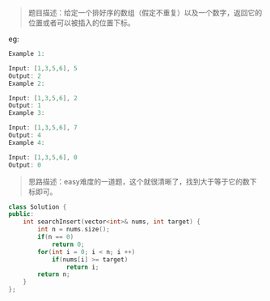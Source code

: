 > 题目描述：给定一个排好序的数组（假定不重复）以及一个数字，返回它的位置或者可以被插入的位置下标。

eg:

```java
Example 1:

Input: [1,3,5,6], 5
Output: 2
Example 2:

Input: [1,3,5,6], 2
Output: 1
Example 3:

Input: [1,3,5,6], 7
Output: 4
Example 4:

Input: [1,3,5,6], 0
Output: 0
```

> 思路描述：easy难度的一道题，这个就很清晰了，找到大于等于它的数下标即可。

```C++
class Solution {
public:
    int searchInsert(vector<int>& nums, int target) {
        int n = nums.size();
        if(n == 0)
            return 0;
        for(int i = 0; i < n; i ++)
            if(nums[i] >= target)
                return i;
        return n;
    }
};
```
